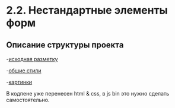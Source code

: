 # 2.2. Нестандартные элементы форм

## Описание структуры проекта

-[исходная разметку](./index.html)

-[обшие стили](./css/style-common.css)

-[картинки](./img)

В кодпене уже перенесен html & css, в js bin это нужно сделать самостоятельно.




